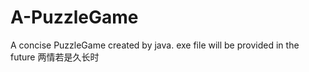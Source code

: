# A-PuzzleGame
A concise PuzzleGame created by java.
exe file will be provided in the future
两情若是久长时
